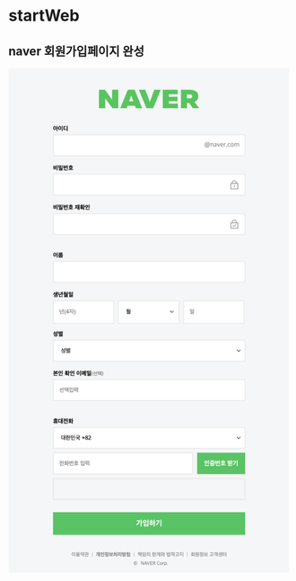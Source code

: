 # startWeb

<h2>naver 회원가입페이지 완성</h2>
<img src="https://github.com/eunsweb/startWeb/blob/main/source/naver_join/%E1%84%8B%E1%85%AA%E1%86%AB%E1%84%89%E1%85%A5%E1%86%BC%E1%84%92%E1%85%AA%E1%84%86%E1%85%A7%E1%86%AB.png?raw=true" width="500px; height: auto;">
